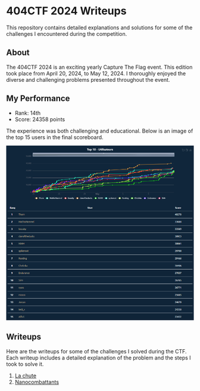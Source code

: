 # 404CTF 2024 Writeups

This repository contains detailed explanations and solutions for some of the challenges I encountered during the competition.

## About

The 404CTF 2024 is an exciting yearly Capture The Flag event. This edition took place from April 20, 2024, to May 12, 2024. I thoroughly enjoyed the diverse and challenging problems presented throughout the event.

## My Performance

- Rank: 14th
- Score: 24358 points

The experience was both challenging and educational. Below is an image of the top 15 users in the final scoreboard.

![Scoreboard](images/scoreboard.png)

## Writeups

Here are the writeups for some of the challenges I solved during the CTF. Each writeup includes a detailed explanation of the problem and the steps I took to solve it.

1. [La chute](Steganography/La_chute/README.md)
2. [Nanocombattants](Reverse/Nanocombattants/README.md)
